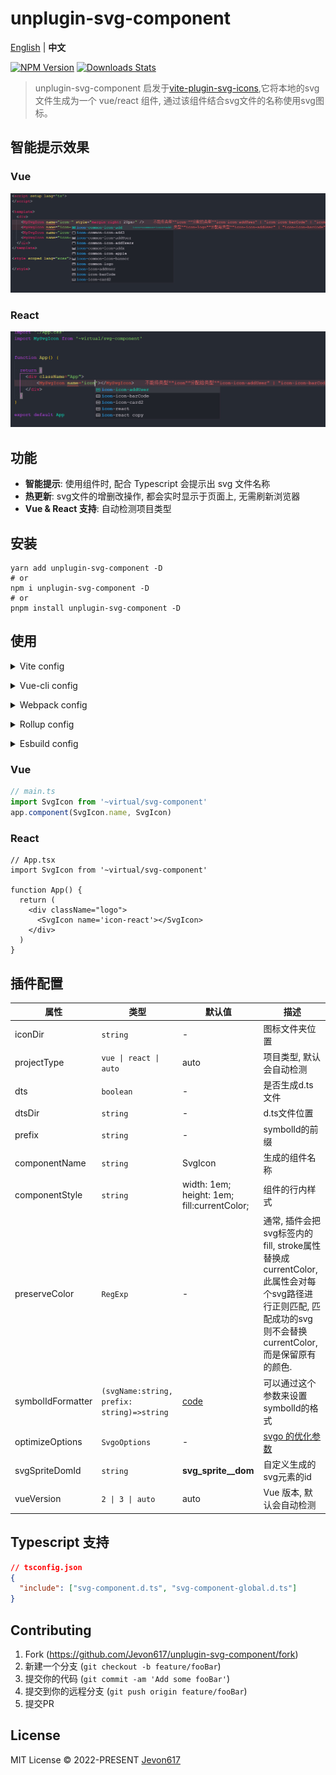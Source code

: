 # unplugin-svg-component

[English](./README.md) | **中文**

[![NPM Version][npm-image]][npm-url]
[![Downloads Stats][npm-downloads]][npm-url]

> unplugin-svg-component 启发于[vite-plugin-svg-icons](https://github.com/vbenjs/vite-plugin-svg-icons),它将本地的svg文件生成为一个 vue/react 组件, 通过该组件结合svg文件的名称使用svg图标。

## 智能提示效果

### Vue
![image](./images/intellisense.jpg)

### React
![image](./images/intellisense-react.jpg)


## 功能

* **智能提示**: 使用组件时, 配合 Typescript 会提示出 svg 文件名称
* **热更新**: svg文件的增删改操作, 都会实时显示于页面上, 无需刷新浏览器
* **Vue & React 支持**: 自动检测项目类型


## 安装 

```shell
yarn add unplugin-svg-component -D
# or
npm i unplugin-svg-component -D
# or
pnpm install unplugin-svg-component -D
```

## 使用

<details>
<summary>Vite config</summary><br>

```ts
// vite.config.ts
import UnpluginSvgComponent from 'unplugin-svg-component/vite'
export default defineConfig({
  plugins: [
    UnpluginSvgComponent({ /* options */ })
  ],
})
```
<br></details>


<details>
<summary>Vue-cli config</summary><br>

```js
// vue.config.js
const { defineConfig } = require('@vue/cli-service')
const UnpluginSvgComponent = require('unplugin-svg-component/webpack').default

module.exports = defineConfig({
  configureWebpack: {
    plugins: [
      UnpluginSvgComponent({ /* options */ })
    ]
  }
})
```
<br></details>

<details>
<summary>Webpack config</summary><br>

```js
// webpack.config.js
const UnpluginSvgComponent = require('unplugin-svg-component/webpack').default

module.exports = {
  /* ... */
  plugins: [
    UnpluginSvgComponent({ /* options */ }),
  ],
}
```
<br></details>

<details>
<summary>Rollup config</summary><br>

```js
// rollup.config.js
import UnpluginSvgComponent from 'unplugin-svg-component/rollup'

export default {
  plugins: [
    UnpluginSvgComponent({ /* options */ }),
  ],
}
```
<br></details>

<details>
<summary>Esbuild config</summary><br>

```js
// esbuild.config.js
import { build } from 'esbuild'
import UnpluginSvgComponent from 'unplugin-svg-component/esbuild'

build({
  /* ... */
  plugins: [
    UnpluginSvgComponent({
      /* options */
    }),
  ],
})
```
<br></details>

### Vue
```ts
// main.ts
import SvgIcon from '~virtual/svg-component'
app.component(SvgIcon.name, SvgIcon)
```

### React
```tsx
// App.tsx
import SvgIcon from '~virtual/svg-component'

function App() {
  return (
    <div className="logo">
      <SvgIcon name='icon-react'></SvgIcon>
    </div>
  )
}
```

## 插件配置

| 属性                   | 类型                        | 默认值                                          | 描述                                                |
| -----------           | ----------------------     | ---------------------                          | ------------                                        |
| iconDir               | `string`                   | -                                              | 图标文件夹位置                                         |
| projectType           | `vue \| react \| auto`     | auto                                           | 项目类型, 默认会自动检测                                |
| dts                   | `boolean`                  | -                                              | 是否生成d.ts文件                                       |
| dtsDir                | `string`                   | -                                              | d.ts文件位置                                           |
| prefix                | `string`                   | -                                              | symbolId的前缀                                         |
| componentName         | `string`                   | SvgIcon                                        | 生成的组件名称                                          |
| componentStyle        | `string`                   | width: 1em; height: 1em; fill:currentColor;    | 组件的行内样式                                          |
| preserveColor         |`RegExp`                    | -                                              | 通常, 插件会把svg标签内的fill, stroke属性替换成currentColor, 此属性会对每个svg路径进行正则匹配, 匹配成功的svg则不会替换currentColor, 而是保留原有的颜色.   |
| symbolIdFormatter     | `(svgName:string, prefix: string)=>string` | [code](./src/core/utils.ts/#L33)               | 可以通过这个参数来设置symbolId的格式       |
| optimizeOptions       | `SvgoOptions` | -          |  [svgo 的优化参数](https://github.com/svg/svgo) |
| svgSpriteDomId        | `string`                   | __svg_sprite__dom__                            | 自定义生成的svg元素的id                                  |
| vueVersion            | `2 \| 3 \| auto`           | auto                                           | Vue 版本, 默认会自动检测                                  |


## Typescript 支持
```json
// tsconfig.json
{
  "include": ["svg-component.d.ts", "svg-component-global.d.ts"]
}
```

## Contributing

1. Fork (<https://github.com/Jevon617/unplugin-svg-component/fork>)
2. 新建一个分支 (`git checkout -b feature/fooBar`)
3. 提交你的代码 (`git commit -am 'Add some fooBar'`)
4. 提交到你的远程分支 (`git push origin feature/fooBar`)
5. 提交PR

## License
MIT License © 2022-PRESENT [Jevon617](https://github.com/Jevon617)


<!-- Markdown link & img dfn's -->
[npm-image]: https://img.shields.io/npm/v/unplugin-svg-component.svg?style=flat-square
[npm-url]: https://npmjs.org/package/unplugin-svg-component
[npm-downloads]: https://img.shields.io/npm/dm/unplugin-svg-component.svg?style=flat-square
[travis-image]: https://img.shields.io/travis/dbader/node-datadog-metrics/master.svg?style=flat-square
[travis-url]: https://travis-ci.org/dbader/node-datadog-metrics
[wiki]: https://github.com/yourname/yourproject/wiki
